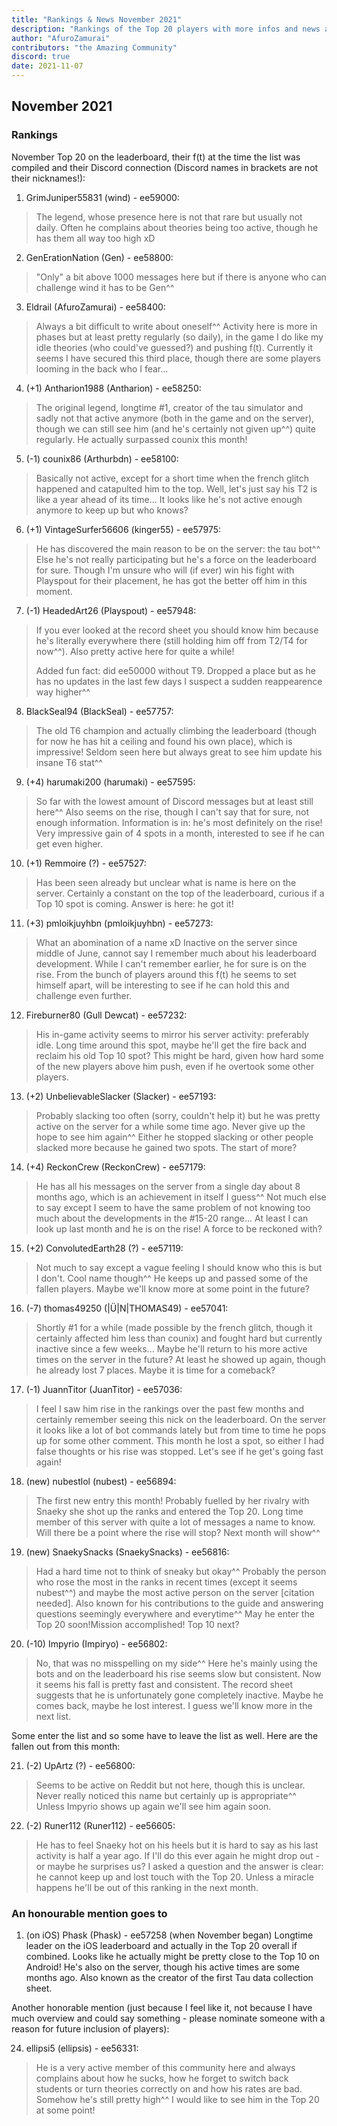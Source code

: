 ```yaml
---
title: "Rankings & News November 2021"
description: "Rankings of the Top 20 players with more infos and news about occurences from October to November 2021"
author: "AfuroZamurai"
contributors: "the Amazing Community"
discord: true
date: 2021-11-07
---
```


## November 2021

### Rankings

November Top 20 on the leaderboard, their f(t) at the time the list was compiled and their Discord connection (Discord names in brackets are not their nicknames!):

1. GrimJuniper55831 (wind) - ee59000:

> The legend, whose presence here is not that rare but usually not daily. Often he complains about theories being too active, though he has them all way too high xD

2. GenErationNation (Gen) - ee58800:

> "Only" a bit above 1000 messages here but if there is anyone who can challenge wind it has to be Gen^^

3. Eldrail (AfuroZamurai) - ee58400:

> Always a bit difficult to write about oneself^^ Activity here is more in phases but at least pretty regularly (so daily), in the game I do like my idle theories (who could've guessed?) and pushing f(t). Currently it seems I have secured this third place, though there are some players looming in the back who I fear...

4. (+1) Antharion1988 (Antharion) - ee58250:

> The original legend, longtime #1, creator of the tau simulator and sadly not that active anymore (both in the game and on the server), though we can still see him (and he's certainly not given up^^) quite regularly. He actually surpassed counix this month!

5. (-1) counix86 (Arthurbdn) - ee58100:

> Basically not active, except for a short time when the french glitch happened and catapulted him to the top. Well, let's just say his T2 is like a year ahead of its time... It looks like he's not active enough anymore to keep up but who knows?

6. (+1) VintageSurfer56606 (kinger55) - ee57975:

> He has discovered the main reason to be on the server: the tau bot^^ Else he's not really participating but he's a force on the leaderboard for sure. Though I'm unsure who will (if ever) win his fight with Playspout for their placement, he has got the better off him in this moment.

7. (-1) HeadedArt26 (Playspout) - ee57948:

> If you ever looked at the record sheet you should know him because he's literally everywhere there (still holding him off from T2/T4 for now^^). Also pretty active here for quite a while!
>
> Added fun fact: did ee50000 without T9. Dropped a place but as he has no updates in the last few days I suspect a sudden reappearence way higher^^

8. BlackSeal94 (BlackSeal) - ee57757:

> The old T6 champion and actually climbing the leaderboard (though for now he has hit a ceiling and found his own place), which is impressive! Seldom seen here but always great to see him update his insane T6 stat^^

9. (+4) harumaki200 (harumaki) - ee57595:

> So far with the lowest amount of Discord messages but at least still here^^ Also seems on the rise, though I can't say that for sure, not enough information. Information is in: he's most definitely on the rise! Very impressive gain of 4 spots in a month, interested to see if he can get even higher.

10. (+1) Remmoire (?) - ee57527:

> Has been seen already but unclear what is name is here on the server. Certainly a constant on the top of the leaderboard, curious if a Top 10 spot is coming. Answer is here: he got it! 

11. (+3) pmloikjuyhbn (pmloikjuyhbn) - ee57273:

> What an abomination of a name xD Inactive on the server since middle of June, cannot say I remember much about his leaderboard development. While I can't remember earlier, he for sure is on the rise. From the bunch of players around this f(t) he seems to set himself apart, will be interesting to see if he can hold this and challenge even further.

12. Fireburner80 (Gull Dewcat) - ee57232:

> His in-game activity seems to mirror his server activity: preferably idle. Long time around this spot, maybe he'll get the fire back and reclaim his old Top 10 spot? This might be hard, given how hard some of the new players above him push, even if he overtook some other players.

13. (+2) UnbelievableSlacker (Slacker) - ee57193:

> Probably slacking too often (sorry, couldn't help it) but he was pretty active on the server for a while some time ago. Never give up the hope to see him again^^ Either he stopped slacking or other people slacked more because he gained two spots. The start of more?

14. (+4) ReckonCrew (ReckonCrew) - ee57179:

> He has all his messages on the server from a single day about 8 months ago, which is an achievement in itself I guess^^ Not much else to say except I seem to have the same problem of not knowing too much about the developments in the #15-20 range... At least I can look up last month and he is on the rise! A force to be reckoned with?

15. (+2) ConvolutedEarth28 (?) - ee57119:

> Not much to say except a vague feeling I should know who this is but I don't. Cool name though^^ He keeps up and passed some of the fallen players. Maybe we'll know more at some point in the future?

16. (-7) thomas49250 (|Ü|N|THOMAS49) - ee57041:

> Shortly #1 for a while (made possible by the french glitch, though it certainly affected him less than counix) and fought hard but currently inactive since a few weeks... Maybe he'll return to his more active times on the server in the future? At least he showed up again, though he already lost 7 places. Maybe it is time for a comeback?

17. (-1) JuannTitor (JuanTitor) - ee57036:

> I feel I saw him rise in the rankings over the past few months and certainly remember seeing this nick on the leaderboard. On the server it looks like a lot of bot commands lately but from time to time he pops up for some other comment. This month he lost a spot, so either I had false thoughts or his rise was stopped. Let's see if he get's going fast again!

18. (new) nubestlol (nubest) - ee56894:

> The first new entry this month! Probably fuelled by her rivalry with Snaeky she shot up the ranks and entered the Top 20. Long time member of this server with quite a lot of messages a name to know. Will there be a point where the rise will stop? Next month will show^^

19. (new) SnaekySnacks (SnaekySnacks) - ee56816:

> Had a hard time not to think of sneaky but okay^^ Probably the person who rose the most in the ranks in recent times (except it seems nubest^^) and maybe the most active person on the server [citation needed]. Also known for his contributions to the guide and answering questions seemingly everywhere and everytime^^ May he enter the Top 20 soon!Mission accomplished! Top 10 next?

20. (-10) Impyrio (Impiryo) - ee56802:

> No, that was no misspelling on my side^^ Here he's mainly using the bots and on the leaderboard his rise seems slow but consistent. Now it seems his fall is pretty fast and consistent. The record sheet suggests that he is unfortunately gone completely inactive. Maybe he comes back, maybe he lost interest. I guess we'll know more in the next list.

Some enter the list and so some have to leave the list as well. Here are the fallen out from this month:

21. (-2) UpArtz (?) - ee56800:

> Seems to be active on Reddit but not here, though this is unclear. Never really noticed this name but certainly up is appropriate^^ Unless Impyrio shows up again we'll see him again soon.

22. (-2) Runer112 (Runer112) - ee56605:

> He has to feel Snaeky hot on his heels but it is hard to say as his last activity is half a year ago. If I'll do this ever again he might drop out - or maybe he surprises us? I asked a question and the answer is clear: he cannot keep up and lost touch with the Top 20. Unless a miracle happens he'll be out of this ranking in the next month.

### An honourable mention goes to

1. (on iOS) Phask (Phask) - ee57258 (when November began) Longtime leader on the iOS leaderboard and actually in the Top 20 overall if combined. Looks like he actually might be pretty close to the Top 10 on Android! He's also on the server, though his active times are some months ago. Also known as the creator of the first Tau data collection sheet.

Another honorable mention (just because I feel like it, not because I have much overview and could say something - please nominate someone with a reason for future inclusion of players):

24. ellipsi5 (ellipsis) - ee56331:

> He is a very active member of this community here and always complains about how he sucks, how he forget to switch back students or turn theories correctly on and how his rates are bad. Somehow he's still pretty high^^ I would like to see him in the Top 20 at some point!
